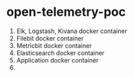 # open-telemetry-poc

1. Elk, Logstash, Kivana docker container
2. Filebit docker container
3. Metricbit docker container
4. Elasticsearch docker container
5. Application docker container
6. 
